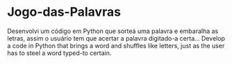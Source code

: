 # Jogo-das-Palavras
Desenvolvi um código em Python que sorteá uma palavra e embaralha as letras, assim o usuário tem que acertar a palavra digitado-a certa... Develop a code in Python that brings a word and shuffles like letters, just as the user has to steel a word typed-to certain.
